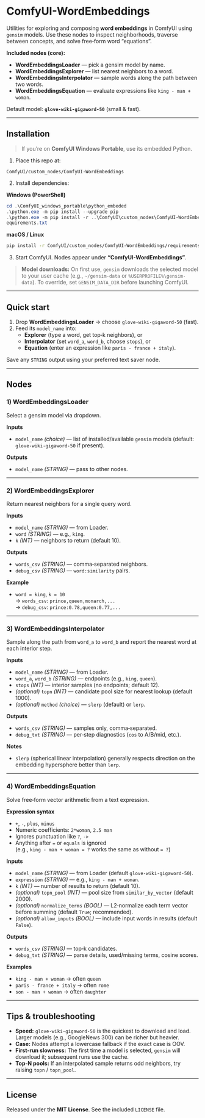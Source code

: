 # ComfyUI-WordEmbeddings

Utilities for exploring and composing **word embeddings** in ComfyUI using `gensim` models. Use these nodes to inspect neighborhoods, traverse between concepts, and solve free‑form word “equations”.

**Included nodes (core):**
- **WordEmbeddingsLoader** — pick a gensim model by name.
- **WordEmbeddingsExplorer** — list nearest neighbors to a word.
- **WordEmbeddingsInterpolator** — sample words along the path between two words.
- **WordEmbeddingsEquation** — evaluate expressions like `king - man + woman`.

Default model: **`glove-wiki-gigaword-50`** (small & fast).

---

## Installation

> If you’re on **ComfyUI Windows Portable**, use its embedded Python.

1) Place this repo at:
```
ComfyUI/custom_nodes/ComfyUI-WordEmbeddings
```

2) Install dependencies:

**Windows (PowerShell)**
```powershell
cd .\ComfyUI_windows_portable\python_embeded
.\python.exe -m pip install --upgrade pip
.\python.exe -m pip install -r ..\ComfyUI\custom_nodes\ComfyUI-WordEmbeddingsequirements.txt
```

**macOS / Linux**
```bash
pip install -r ComfyUI/custom_nodes/ComfyUI-WordEmbeddings/requirements.txt
```

3) Start ComfyUI. Nodes appear under **“ComfyUI-WordEmbeddings”**.

> **Model downloads:** On first use, `gensim` downloads the selected model to your user cache (e.g., `~/gensim-data` or `%USERPROFILE%\gensim-data`). To override, set `GENSIM_DATA_DIR` before launching ComfyUI.

---

## Quick start

1. Drop **WordEmbeddingsLoader** → choose `glove-wiki-gigaword-50` (fast).
2. Feed its `model_name` into:
   - **Explorer** (type a word, get top‑k neighbors), or
   - **Interpolator** (set `word_a`, `word_b`, choose `stops`), or
   - **Equation** (enter an expression like `paris - france + italy`).

Save any `STRING` output using your preferred text saver node.

---

## Nodes

### 1) WordEmbeddingsLoader
Select a gensim model via dropdown.

**Inputs**
- `model_name` *(choice)* — list of installed/available `gensim` models (default: `glove-wiki-gigaword-50` if present).

**Outputs**
- `model_name` *(STRING)* — pass to other nodes.

---

### 2) WordEmbeddingsExplorer
Return nearest neighbors for a single query word.

**Inputs**
- `model_name` *(STRING)* — from Loader.
- `word` *(STRING)* — e.g., `king`.
- `k` *(INT)* — neighbors to return (default 10).

**Outputs**
- `words_csv` *(STRING)* — comma‑separated neighbors.
- `debug_csv` *(STRING)* — `word:similarity` pairs.

**Example**
- `word = king`, `k = 10`  
  → `words_csv`: `prince,queen,monarch,...`  
  → `debug_csv`: `prince:0.78,queen:0.77,...`

---

### 3) WordEmbeddingsInterpolator
Sample along the path from `word_a` to `word_b` and report the nearest word at each interior step.

**Inputs**
- `model_name` *(STRING)* — from Loader.
- `word_a`, `word_b` *(STRING)* — endpoints (e.g., `king`, `queen`).
- `stops` *(INT)* — interior samples (no endpoints; default 12).
- *(optional)* `topn` *(INT)* — candidate pool size for nearest lookup (default 1000).
- *(optional)* `method` *(choice)* — `slerp` (default) or `lerp`.

**Outputs**
- `words_csv` *(STRING)* — samples only, comma‑separated.
- `debug_txt` *(STRING)* — per‑step diagnostics (`cos` to A/B/mid, etc.).

**Notes**
- `slerp` (spherical linear interpolation) generally respects direction on the embedding hypersphere better than `lerp`.

---

### 4) WordEmbeddingsEquation
Solve free‑form vector arithmetic from a text expression.

**Expression syntax**
- `+`, `-`, `plus`, `minus`
- Numeric coefficients: `2*woman`, `2.5 man`
- Ignores punctuation like `?`, `->`
- Anything after `=` or `equals` is ignored  
  (e.g., `king - man + woman = ?` works the same as without `= ?`)

**Inputs**
- `model_name` *(STRING)* — from Loader (default `glove-wiki-gigaword-50`).
- `expression` *(STRING)* — e.g., `king - man + woman`.
- `k` *(INT)* — number of results to return (default 10).
- *(optional)* `topn_pool` *(INT)* — pool size from `similar_by_vector` (default 2000).
- *(optional)* `normalize_terms` *(BOOL)* — L2‑normalize each term vector before summing (default `True`; recommended).
- *(optional)* `allow_inputs` *(BOOL)* — include input words in results (default `False`).

**Outputs**
- `words_csv` *(STRING)* — top‑k candidates.
- `debug_txt` *(STRING)* — parse details, used/missing terms, cosine scores.

**Examples**
- `king - man + woman` → often `queen`
- `paris - france + italy` → often `rome`
- `son - man + woman` → often `daughter`

---

## Tips & troubleshooting

- **Speed:** `glove-wiki-gigaword-50` is the quickest to download and load. Larger models (e.g., GoogleNews 300) can be richer but heavier.
- **Case:** Nodes attempt a lowercase fallback if the exact case is OOV.
- **First-run slowness:** The first time a model is selected, `gensim` will download it; subsequent runs use the cache.
- **Top‑N pools:** If an interpolated sample returns odd neighbors, try raising `topn` / `topn_pool`.

---

## License

Released under the **MIT License**. See the included `LICENSE` file.
